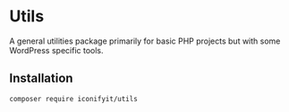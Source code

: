 # Utils

A general utilities package primarily for basic PHP projects but with some WordPress specific tools.

## Installation

`composer require iconifyit/utils `
